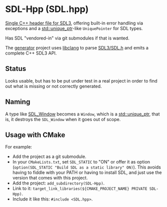 # SDL-Hpp (SDL.hpp)

[Single C++ header file for SDL3](SDL.hpp), offering built-in error handling via exceptions
and a [std::unique_ptr](https://en.cppreference.com/w/cpp/memory/unique_ptr)-like
`UniquePointer` for SDL types.

Has SDL "vendored-in" via git submodules if that is wanted.

The [generator](generator) project uses [libclang](https://clang.llvm.org/)
to parse [SDL3/SDL.h](https://github.com/libsdl-org/SDL/blob/main/include/SDL3/SDL.h)
and emits a complete C++ SDL3 API.

## Status

Looks usable, but has to be put under test in a real project in order
to find out what is missing or not correctly generated.

## Naming

A type like [SDL_Window](https://wiki.libsdl.org/SDL3/SDL_Window) becomes a  `Window`,
which is a [std::unique_ptr](https://en.cppreference.com/w/cpp/memory/unique_ptr),
that is, it destroys the `SDL_Window` when it goes out of scope.

## Usage with CMake

For example:

* Add the project as a git submodule.
* In your `CMakeLists.txt`, set `SDL_STATIC` to "ON" or offer it as option
  (`option(SDL_STATIC "Build SDL as a static library" ON)`).
  This avoids having to fiddle with your PATH or having to install SDL,
  and just use the version that comes with this project.
* Add the project: `add_subdirectory(SDL-Hpp)`.
* Link to it: `target_link_libraries(${CMAKE_PROJECT_NAME} PRIVATE SDL-Hpp)`.
* Include it like this: `#include <SDL.hpp>`.
